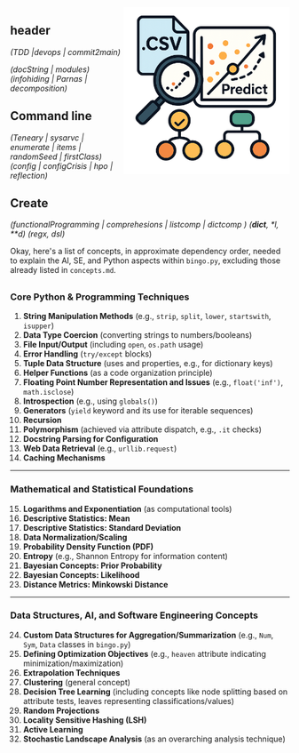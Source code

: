 <img src="/docs/bingo.png" width=300 align=right>

## header

_(TDD |devops | commit2main)_

_(docString | modules)_ _(infohiding | Parnas | decomposition)_

## Command line

_(Teneary | sysarvc | enumerate | items | randomSeed | firstClass)_
_(config | configCrisis | hpo | reflection)_

## Create

_(functionalProgramming | comprehesions | listcomp | dictcomp )_
_(__dict__, *l, **d)_ _(regx, dsl)_


Okay, here's a list of concepts, in approximate dependency order, needed to explain the AI, SE, and Python aspects within `bingo.py`, excluding those already listed in `concepts.md`.

##

### Core Python & Programming Techniques
1.  **String Manipulation Methods** (e.g., `strip`, `split`, `lower`, `startswith`, `isupper`)
2.  **Data Type Coercion** (converting strings to numbers/booleans)
3.  **File Input/Output** (including `open`, `os.path` usage)
4.  **Error Handling** (`try/except` blocks)
5.  **Tuple Data Structure** (uses and properties, e.g., for dictionary keys)
6.  **Helper Functions** (as a code organization principle)
7.  **Floating Point Number Representation and Issues** (e.g., `float('inf')`, `math.isclose`)
8.  **Introspection** (e.g., using `globals()`)
9.  **Generators** (`yield` keyword and its use for iterable sequences)
10. **Recursion**
11. **Polymorphism** (achieved via attribute dispatch, e.g., `.it` checks)
12. **Docstring Parsing for Configuration**
13. **Web Data Retrieval** (e.g., `urllib.request`)
14. **Caching Mechanisms**

---
### Mathematical and Statistical Foundations
15. **Logarithms and Exponentiation** (as computational tools)
16. **Descriptive Statistics: Mean**
17. **Descriptive Statistics: Standard Deviation**
18. **Data Normalization/Scaling**
19. **Probability Density Function (PDF)**
20. **Entropy** (e.g., Shannon Entropy for information content)
21. **Bayesian Concepts: Prior Probability**
22. **Bayesian Concepts: Likelihood**
23. **Distance Metrics: Minkowski Distance**

---
### Data Structures, AI, and Software Engineering Concepts
24. **Custom Data Structures for Aggregation/Summarization** (e.g., `Num`, `Sym`, `Data` classes in `bingo.py`)
25. **Defining Optimization Objectives** (e.g., `heaven` attribute indicating minimization/maximization)
26. **Extrapolation Techniques**
27. **Clustering** (general concept)
28. **Decision Tree Learning** (including concepts like node splitting based on attribute tests, leaves representing classifications/values)
29. **Random Projections**
30. **Locality Sensitive Hashing (LSH)**
31. **Active Learning**
32. **Stochastic Landscape Analysis** (as an overarching analysis technique)
